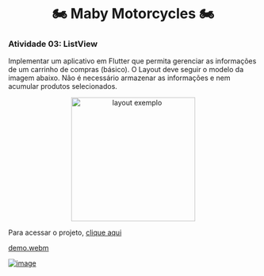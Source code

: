 <h1 align="center"> 🏍️ Maby Motorcycles 🏍️ </h1>

### Atividade 03: ListView
Implementar um aplicativo em Flutter que permita gerenciar as informações de um carrinho de compras (básico). O Layout deve seguir o modelo da imagem abaixo. Não é necessário armazenar as informações e nem acumular produtos selecionados.

<div align="center">
  <img 
       src="https://github.com/MariaGabrielaReis/maby-motorcycles/assets/69374340/20828f52-39e7-4cb0-93c7-471cd626d4b1" 
       alt="layout exemplo"
       height="250px"
   />
</div>

Para acessar o projeto, [clique aqui](https://z3hg06rr3hh0.zapp.page/#/)

[demo.webm](https://user-images.githubusercontent.com/69374340/236633231-991ab0c1-7156-44be-b1c1-6181527190da.webm)

[![image](https://img.shields.io/badge/✨%20Maria%20Gabriela%20Reis,%202023-LinkedIn-009973?style=flat-square)](https://www.linkedin.com/in/mariagabrielareis/)
